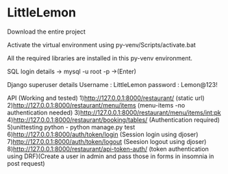 # LittleLemon
 
Download the entire project

Activate the virtual environment using py-venv/Scripts/activate.bat

All the required libraries are installed in this py-venv environment.


SQL login details
-> mysql -u root -p
->(Enter)

Django superuser details
Username : LittleLemon
password : Lemon@123!

API
(Working and tested)
1)http://127.0.0.1:8000/restaurant/ (static url)
2)http://127.0.0.1:8000/restaurant/menu/items (menu-items -no authentication needed)
3)http://127.0.0.1:8000/restaurant/menu/items/<int:pk> 
4)http://127.0.0.1:8000/restaurant/booking/tables/ (Authentication required)
5)unittesting python - python manage.py test
6)http://127.0.0.1:8000/auth/token/login (Session login using djoser)
7)http://127.0.0.1:8000/auth/token/logout (Seesion logout using djoser)
8)http://127.0.0.1:8000/restaurant/api-token-auth/ (token authentication using DRF)(Create a user in admin and pass those in forms in insomnia in post request)